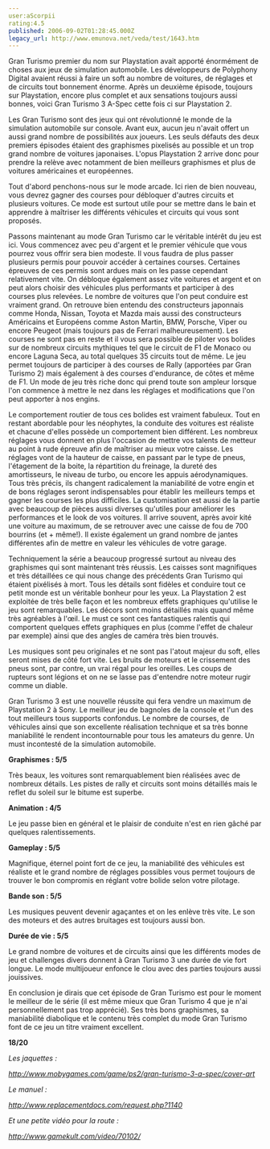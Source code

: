 ```yaml
---
user:aScorpii
rating:4.5
published: 2006-09-02T01:28:45.000Z
legacy_url: http://www.emunova.net/veda/test/1643.htm
---
```

Gran Turismo premier du nom sur Playstation avait apporté énormément de choses aux jeux de simulation automobile. Les développeurs de Polyphony Digital avaient réussi à faire un soft au nombre de voitures, de réglages et de circuits tout bonnement énorme. Après un deuxième épisode, toujours sur Playstation, encore plus complet et aux sensations toujours aussi bonnes, voici Gran Turismo 3 A-Spec cette fois ci sur Playstation 2\.  

  

Les Gran Turismo sont des jeux qui ont révolutionné le monde de la simulation automobile sur console. Avant eux, aucun jeu n'avait offert un aussi grand nombre de possibilités aux joueurs. Les seuls défauts des deux premiers épisodes étaient des graphismes pixelisés au possible et un trop grand nombre de voitures japonaises. L'opus Playstation 2 arrive donc pour prendre la relève avec notamment de bien meilleurs graphismes et plus de voitures américaines et européennes.  

  

Tout d'abord penchons-nous sur le mode arcade. Ici rien de bien nouveau, vous devrez gagner des courses pour débloquer d'autres circuits et plusieurs voitures. Ce mode est surtout utile pour se mettre dans le bain et apprendre à maîtriser les différents véhicules et circuits qui vous sont proposés.  

Passons maintenant au mode Gran Turismo car le véritable intérêt du jeu est ici. Vous commencez avec peu d'argent et le premier véhicule que vous pourrez vous offrir sera bien modeste. Il vous faudra de plus passer plusieurs permis pour pouvoir accéder à certaines courses. Certaines épreuves de ces permis sont ardues mais on les passe cependant relativement vite. On débloque également assez vite voitures et argent et on peut alors choisir des véhicules plus performants et participer à des courses plus relevées. Le nombre de voitures que l'on peut conduire est vraiment grand. On retrouve bien entendu des constructeurs japonnais comme Honda, Nissan, Toyota et Mazda mais aussi des constructeurs Américains et Européens comme Aston Martin, BMW, Porsche, Viper ou encore Peugeot (mais toujours pas de Ferrari malheureusement). Les courses ne sont pas en reste et il vous sera possible de piloter vos bolides sur de nombreux circuits mythiques tel que le circuit de F1 de Monaco ou encore Laguna Seca, au total quelques 35 circuits tout de même. Le jeu permet toujours de participer à des courses de Rally (apportées par Gran Turismo 2) mais également à des courses d'endurance, de côtes et même de F1\. Un mode de jeu très riche donc qui prend toute son ampleur lorsque l'on commence à mettre le nez dans les réglages et modifications que l'on peut apporter à nos engins.  

  

Le comportement routier de tous ces bolides est vraiment fabuleux. Tout en restant abordable pour les néophytes, la conduite des voitures est réaliste et chacune d'elles possède un comportement bien différent. Les nombreux réglages vous donnent en plus l'occasion de mettre vos talents de metteur au point à rude épreuve afin de maîtriser au mieux votre caisse. Les réglages vont de la hauteur de caisse, en passant par le type de pneus, l'étagement de la boite, la répartition du freinage, la dureté des amortisseurs, le niveau de turbo, ou encore les appuis aérodynamiques. Tous très précis, ils changent radicalement la maniabilité de votre engin et de bons réglages seront indispensables pour établir les meilleurs temps et gagner les courses les plus difficiles. La customisation est aussi de la partie avec beaucoup de pièces aussi diverses qu'utiles pour améliorer les performances et le look de vos voitures. Il arrive souvent, après avoir kité une voiture au maximum, de se retrouver avec une caisse de fou de 700 bourrins (et + même!). Il existe également un grand nombre de jantes différentes afin de mettre en valeur les véhicules de votre garage.  

  

Techniquement la série a beaucoup progressé surtout au niveau des graphismes qui sont maintenant très réussis. Les caisses sont magnifiques et très détaillées ce qui nous change des précédents Gran Turismo qui étaient pixélisés à mort. Tous les détails sont fidèles et conduire tout ce petit monde est un véritable bonheur pour les yeux. La Playstation 2 est exploitée de très belle façon et les nombreux effets graphiques qu'utilise le jeu sont remarquables. Les décors sont moins détaillés mais quand même très agréables à l'œil. Le must ce sont ces fantastiques ralentis qui comportent quelques effets graphiques en plus (comme l'effet de chaleur par exemple) ainsi que des angles de caméra très bien trouvés.  

Les musiques sont peu originales et ne sont pas l'atout majeur du soft, elles seront mises de côté fort vite. Les bruits de moteurs et le crissement des pneus sont, par contre, un vrai régal pour les oreilles. Les coups de rupteurs sont légions et on ne se lasse pas d'entendre notre moteur rugir comme un diable.  

  

Gran Turismo 3 est une nouvelle réussite qui fera vendre un maximum de Playstation 2 à Sony. Le meilleur jeu de bagnoles de la console et l'un des tout meilleurs tous supports confondus. Le nombre de courses, de véhicules ainsi que son excellente réalisation technique et sa très bonne maniabilité le rendent incontournable pour tous les amateurs du genre. Un must incontesté de la simulation automobile.  

  

**Graphismes : 5/5**  

Très beaux, les voitures sont remarquablement bien réalisées avec de nombreux détails. Les pistes de rally et circuits sont moins détaillés mais le reflet du soleil sur le bitume est superbe.  

  

**Animation : 4/5**  

Le jeu passe bien en général et le plaisir de conduite n'est en rien gâché par quelques ralentissements.  

  

**Gameplay : 5/5**  

Magnifique, éternel point fort de ce jeu, la maniabilité des véhicules est réaliste et le grand nombre de réglages possibles vous permet toujours de trouver le bon compromis en réglant votre bolide selon votre pilotage.  

  

**Bande son : 5/5**  

Les musiques peuvent devenir agaçantes et on les enlève très vite. Le son des moteurs et des autres bruitages est toujours aussi bon.  

  

**Durée de vie : 5/5**  

Le grand nombre de voitures et de circuits ainsi que les différents modes de jeu et challenges divers donnent à Gran Turismo 3 une durée de vie fort longue. Le mode multijoueur enfonce le clou avec des parties toujours aussi jouissives.  

  

En conclusion je dirais que cet épisode de Gran Turismo est pour le moment le meilleur de le série (il est même mieux que Gran Turismo 4 que je n'ai personnellement pas trop apprécié). Ses très bons graphismes, sa maniabilité diabolique et le contenu très complet du mode Gran Turismo font de ce jeu un titre vraiment excellent.  

  

  

**18/20**  

  

_Les jaquettes :_  

_http://www.mobygames.com/game/ps2/gran-turismo-3-a-spec/cover-art_  

  

_Le manuel :_  

_http://www.replacementdocs.com/request.php?1140_  

  

_Et une petite vidéo pour la route :_  

_http://www.gamekult.com/video/70102/_